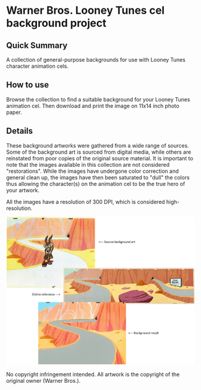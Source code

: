 # Warner Bros. Looney Tunes cel background project

## Quick Summary

A collection of general-purpose backgrounds for use with Looney Tunes character animation cels.

## How to use

Browse the collection to find a suitable background for your Looney Tunes animation cel.
Then download and print the image on 11x14 inch photo paper.

## Details

These background artworks were gathered from a wide range of sources. Some of the background art is sourced from digital media, while others are reinstated from poor copies of the original source material. It is important to note that the images available in this collection are not considered "restorations". While the images have undergone color correction and general clean up, the images have then been saturated to "dull" the colors thus allowing the character(s) on the animation cel to be the true hero of your artwork.

All the images have a resolution of 300 DPI, which is considered high-resolution.

<img src="example.png" alt="Original background and result" width="800" />

No copyright infringement intended. All artwork is the copyright of the original owner (Warner Bros.).
